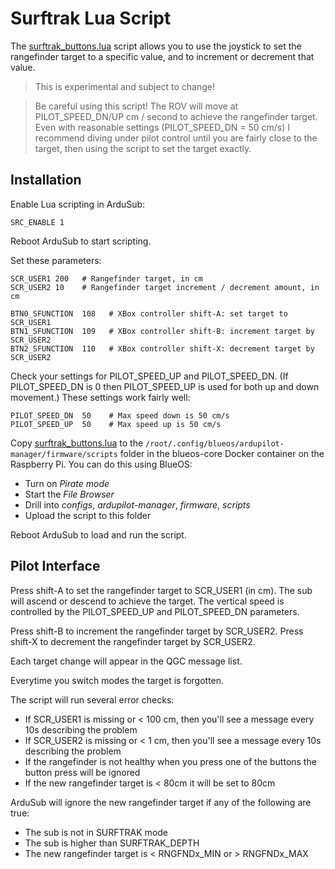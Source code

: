 # Surftrak Lua Script

The [surftrak_buttons.lua](surftrak_buttons.lua) script allows you to use the joystick to set the rangefinder target
to a specific value, and to increment or decrement that value.

> This is experimental and subject to change!

> Be careful using this script! The ROV will move at PILOT_SPEED_DN/UP cm / second to achieve the rangefinder target.
> Even with reasonable settings (PILOT_SPEED_DN = 50 cm/s) I recommend diving under pilot control until you are fairly
> close to the target, then using the script to set the target exactly.

## Installation

Enable Lua scripting in ArduSub:
~~~
SRC_ENABLE 1
~~~

Reboot ArduSub to start scripting.

Set these parameters:
~~~
SCR_USER1 200   # Rangefinder target, in cm
SCR_USER2 10    # Rangefinder target increment / decrement amount, in cm

BTN0_SFUNCTION  108   # XBox controller shift-A: set target to SCR_USER1
BTN1_SFUNCTION  109   # XBox controller shift-B: increment target by SCR_USER2
BTN2_SFUNCTION  110   # XBox controller shift-X: decrement target by SCR_USER2
~~~

Check your settings for PILOT_SPEED_UP and PILOT_SPEED_DN. (If PILOT_SPEED_DN is 0 then PILOT_SPEED_UP is used for both
up and down movement.) These settings work fairly well:
~~~
PILOT_SPEED_DN	50    # Max speed down is 50 cm/s
PILOT_SPEED_UP	50    # Max speed up is 50 cm/s
~~~

Copy [surftrak_buttons.lua](surftrak_buttons.lua) to the `/root/.config/blueos/ardupilot-manager/firmware/scripts` folder
in the blueos-core Docker container on the Raspberry Pi. You can do this using BlueOS:
* Turn on _Pirate mode_
* Start the _File Browser_
* Drill into _configs_, _ardupilot-manager_, _firmware_, _scripts_
* Upload the script to this folder

Reboot ArduSub to load and run the script.

## Pilot Interface

Press shift-A to set the rangefinder target to SCR_USER1 (in cm). The sub will ascend or descend to achieve the target.
The vertical speed is controlled by the PILOT_SPEED_UP and PILOT_SPEED_DN parameters.

Press shift-B to increment the rangefinder target by SCR_USER2.
Press shift-X to decrement the rangefinder target by SCR_USER2.

Each target change will appear in the QGC message list.

Everytime you switch modes the target is forgotten.

The script will run several error checks:
* If SCR_USER1 is missing or < 100 cm, then you'll see a message every 10s describing the problem
* If SCR_USER2 is missing or < 1 cm, then you'll see a message every 10s describing the problem
* If the rangefinder is not healthy when you press one of the buttons the button press will be ignored
* If the new rangefinder target is < 80cm it will be set to 80cm

ArduSub will ignore the new rangefinder target if any of the following are true:
* The sub is not in SURFTRAK mode
* The sub is higher than SURFTRAK_DEPTH
* The new rangefinder target is < RNGFNDx_MIN or > RNGFNDx_MAX
